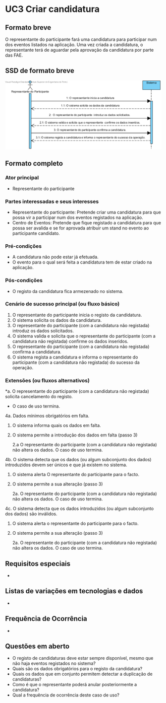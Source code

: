 # UC3 Criar candidatura
## Formato breve
O representante do participante fará uma candidatura para participar num dos eventos listados na aplicação. Uma vez criada a candidatura, o representante terá de aguardar pela aprovação da candidatura por parte das FAE.
## SSD de formato breve
![SSD_UC3.png](../../Imagens/SSD_UC3.png)
## Formato completo

### Ator principal
* Representante do participante

### Partes interessadas e seus interesses
+ Representante do participante: Pretende criar uma candidatura  para que possa vir a participar num dos eventos registados na aplicação.
+ Centro de Eventos: Pretende que fique registado a candidatura para que possa ser avalida e se for aprovada atribuir um stand no evento ao participante candidato.

### Pré-condições
+ A candidatura não pode estar já efetuada.
+ O evento para o qual será feita a candidatura tem de estar criado na aplicação.


### Pós-condições
* O registo da candidatura fica armezenado no sistema.

### Cenário de sucesso principal (ou fluxo básico)
1. O representante do participante inicia o registo da candidatura.
2. O sistema solicita os dados da candidatura.
3. O representante do participante (com a candidatura não registada) introduz os dados solicitados.
4. O sistema valida e solicita que o representante do participante (com a candidatura não registada) confirme os dados inseridos.
5. O representante do participante (com a candidatura não registada) confirma a candidatura.
6. O sistema regista a candidatura e informa o representante do participante (com a candidatura não registada) do sucesso da operação.

### Extensões (ou fluxos alternativos)
\*a. O representante do participante (com a candidatura não registada) solicita cancelamento do registo.

+ O caso de uso termina.

4a. Dados mínimos obrigatórios em falta.

1. O sistema informa quais os dados em falta.
2. O sistema permite a introdução dos dados em falta (passo 3)

    2.a O representante do participante (com a candidatura não registada) não altera os dados. O caso de uso termina.


4b. O sistema detecta que os dados (ou algum subconjunto dos dados) introduzidos devem ser únicos e que já existem no sistema.

1. O sistema alerta O representante do participante para o facto.
2. O sistema permite a sua alteração (passo 3)

    2a. O representante do participante (com a candidatura não registada) não altera os dados. O caso de uso termina.

4c. O sistema detecta que os dados introduzidos (ou algum subconjunto dos dados) são inválidos.

1. O sistema alerta o representante do participante para o facto.
2. O sistema permite a sua alteração (passo 3)

    2a. O representante do participante (com a candidatura não registada) não altera os dados. O caso de uso termina.


## Requisitos especiais
*

## Listas de variações em tecnologias e dados
*

## Frequência de Ocorrência
*

## Questões em aberto
+ O registo de candidaturas deve estar sempre disponível, mesmo que não haja eventos registados no sistema?
+ Quais são os dados obrigatórios para o registo da candidatura?
+ Quais os dados que em conjunto permitem detectar a duplicação de candidaturas?
+ Como é que o representante poderá anular posteriormente a candidatura?
+ Qual a frequência de ocorrência deste caso de uso?
